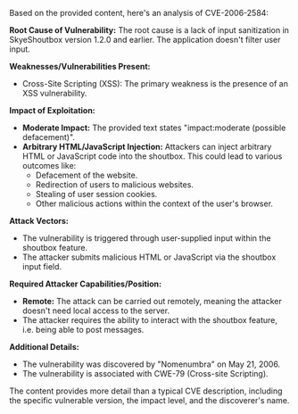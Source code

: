 Based on the provided content, here's an analysis of CVE-2006-2584:

**Root Cause of Vulnerability:**
The root cause is a lack of input sanitization in SkyeShoutbox version 1.2.0 and earlier. The application doesn't filter user input.

**Weaknesses/Vulnerabilities Present:**
- Cross-Site Scripting (XSS): The primary weakness is the presence of an XSS vulnerability.

**Impact of Exploitation:**
- **Moderate Impact:** The provided text states "impact:moderate (possible defacement)".
- **Arbitrary HTML/JavaScript Injection:** Attackers can inject arbitrary HTML or JavaScript code into the shoutbox. This could lead to various outcomes like:
    - Defacement of the website.
    - Redirection of users to malicious websites.
    - Stealing of user session cookies.
    - Other malicious actions within the context of the user's browser.

**Attack Vectors:**
- The vulnerability is triggered through user-supplied input within the shoutbox feature.
- The attacker submits malicious HTML or JavaScript via the shoutbox input field.

**Required Attacker Capabilities/Position:**
- **Remote:** The attack can be carried out remotely, meaning the attacker doesn't need local access to the server.
- The attacker requires the ability to interact with the shoutbox feature, i.e. being able to post messages.

**Additional Details:**
- The vulnerability was discovered by "Nomenumbra" on May 21, 2006.
- The vulnerability is associated with CWE-79 (Cross-site Scripting).

The content provides more detail than a typical CVE description, including the specific vulnerable version, the impact level, and the discoverer's name.